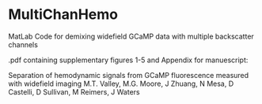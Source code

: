 # MultiChanHemo
MatLab Code for demixing widefield GCaMP data with multiple backscatter channels

.pdf containing supplementary figures 1-5 and Appendix for manuescript:

Separation of hemodynamic signals from GCaMP fluorescence measured with widefield imaging
M.T. Valley, M.G. Moore, J Zhuang, N Mesa, D Castelli, D Sullivan, M Reimers, J Waters
